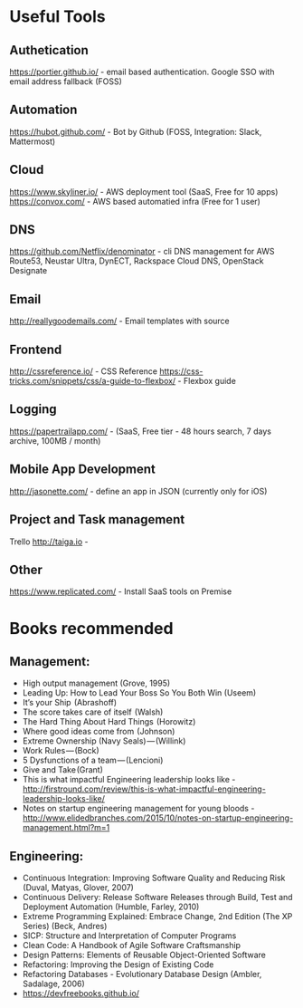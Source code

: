 # Useful Tools

## Authetication
https://portier.github.io/ - email based authentication. Google SSO with email address fallback (FOSS)

## Automation

https://hubot.github.com/ - Bot by Github (FOSS, Integration: Slack, Mattermost)

## Cloud

https://www.skyliner.io/ - AWS deployment tool (SaaS, Free for 10 apps)
https://convox.com/ - AWS based automatied infra (Free for 1 user)


## DNS

https://github.com/Netflix/denominator - cli DNS management for AWS Route53, Neustar Ultra, DynECT, Rackspace Cloud DNS, OpenStack Designate

## Email

http://reallygoodemails.com/ - Email templates with source

## Frontend

http://cssreference.io/ - CSS Reference
https://css-tricks.com/snippets/css/a-guide-to-flexbox/ - Flexbox guide

## Logging

https://papertrailapp.com/ - (SaaS, Free tier - 48 hours search, 7 days archive, 100MB / month)

## Mobile App Development

http://jasonette.com/ - define an app in JSON (currently only for iOS)

## Project and Task management

Trello
http://taiga.io - 

## Other

https://www.replicated.com/ - Install SaaS tools on Premise

# Books recommended

## Management:

  - High output management (Grove, 1995)
  - Leading Up: How to Lead Your Boss So You Both Win (Useem)
  - It’s your Ship  (Abrashoff)
  - The score takes care of itself  (Walsh)
  - The Hard Thing About Hard Things  (Horowitz)
  - Where good ideas come from  (Johnson)
  - Extreme Ownership (Navy Seals) — (Willink)
  - Work Rules — (Bock)
  - 5 Dysfunctions of a team — (Lencioni)
  - Give and Take (Grant)
  - This is what impactful Engineering leadership looks like - http://firstround.com/review/this-is-what-impactful-engineering-leadership-looks-like/
  - Notes on startup engineering management for young bloods - http://www.elidedbranches.com/2015/10/notes-on-startup-engineering-management.html?m=1
  
## Engineering:
  - Continuous Integration: Improving Software Quality and Reducing Risk (Duval, Matyas, Glover, 2007)
  - Continuous Delivery: Release Software Releases through Build, Test and Deployment Automation (Humble, Farley, 2010)
  - Extreme Programming Explained: Embrace Change, 2nd Edition (The XP Series) (Beck, Andres)
  - SICP: Structure and Interpretation of Computer Programs
  - Clean Code: A Handbook of Agile Software Craftsmanship
  - Design Patterns: Elements of Reusable Object-Oriented Software
  - Refactoring: Improving the Design of Existing Code
  - Refactoring Databases - Evolutionary Database Design (Ambler, Sadalage, 2006)
  - https://devfreebooks.github.io/

